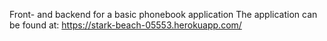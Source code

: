 Front- and backend for a basic phonebook application
The application can be found at: https://stark-beach-05553.herokuapp.com/

